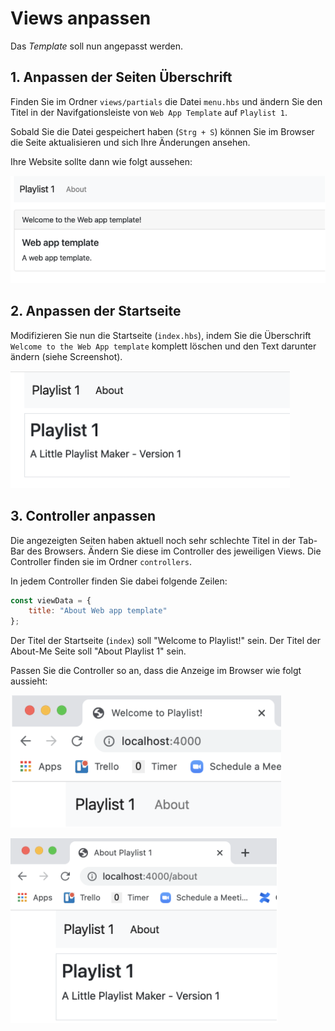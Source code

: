 # Views anpassen

Das *Template* soll nun angepasst werden.

## 1. Anpassen der Seiten Überschrift

Finden Sie im Ordner `views/partials` die Datei `menu.hbs` und ändern Sie den Titel in der Navifgationsleiste von `Web App Template` auf `Playlist 1`.

Sobald Sie die Datei gespeichert haben (`Strg + S`) können Sie im Browser die Seite aktualisieren und sich Ihre Änderungen ansehen.

Ihre Website sollte dann wie folgt aussehen:

![img.png](img/Anpassung_01.png)

## 2. Anpassen der Startseite

Modifizieren Sie nun die Startseite (`index.hbs`), indem Sie die Überschrift `Welcome to the Web App template` komplett löschen und den Text darunter ändern (siehe Screenshot).

![img.png](img/Anpassung_02.png)

## 3. Controller anpassen

Die angezeigten Seiten haben aktuell noch sehr schlechte Titel in der Tab-Bar des Browsers.
Ändern Sie diese im Controller des jeweiligen Views. Die Controller finden sie im Ordner `controllers`.

In jedem Controller finden Sie dabei folgende Zeilen:

```js
const viewData = {
	title: "About Web app template"
};
```

Der Titel der Startseite (`index`) soll "Welcome to Playlist!"  sein.  Der Titel der About-Me Seite soll "About Playlist 1" sein.

Passen Sie die Controller so an, dass die Anzeige im Browser wie folgt aussieht:

![img.png](img/Anpassung_03.png)

![img.png](img/Anpassung_04.png)
